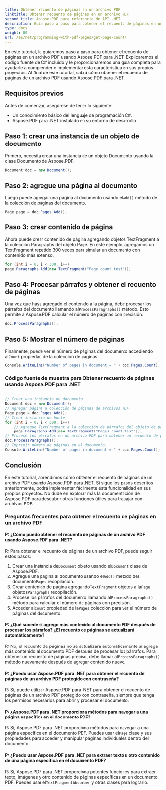 ```yaml
---
title: Obtener recuento de páginas en un archivo PDF
linktitle: Obtener recuento de páginas en un archivo PDF
second_title: Aspose.PDF para referencia de API .NET
description: Guía paso a paso para obtener el recuento de páginas en un archivo PDF usando Aspose.PDF para .NET. Fácil de seguir e implementar en sus proyectos.
type: docs
weight: 80
url: /es/net/programming-with-pdf-pages/get-page-count/
---
```

En este tutorial, lo guiaremos paso a paso para obtener el recuento de páginas en un archivo PDF usando Aspose.PDF para .NET. Explicaremos el código fuente de C# incluido y le proporcionaremos una guía completa para ayudarle a comprender e implementar esta característica en sus propios proyectos. Al final de este tutorial, sabrá cómo obtener el recuento de páginas de un archivo PDF usando Aspose.PDF para .NET.

## Requisitos previos
Antes de comenzar, asegúrese de tener lo siguiente:

- Un conocimiento básico del lenguaje de programación C#.
- Aspose.PDF para .NET instalado en su entorno de desarrollo

## Paso 1: crear una instancia de un objeto de documento
Primero, necesita crear una instancia de un objeto Documento usando la clase Documento de Aspose.PDF.

```csharp
Document doc = new Document();
```

## Paso 2: agregue una página al documento
 Luego puede agregar una página al documento usando el`Add()` método de la colección de páginas del documento.

```csharp
Page page = doc.Pages.Add();
```

## Paso 3: crear contenido de página
Ahora puede crear contenido de página agregando objetos TextFragment a la colección Paragraphs del objeto Page. En este ejemplo, agregamos un TextFragment repetido 300 veces para simular un documento con contenido más extenso.

```csharp
for (int i = 0; i < 300; i++)
page.Paragraphs.Add(new TextFragment("Page count test"));
```

## Paso 4: Procesar párrafos y obtener el recuento de páginas
 Una vez que haya agregado el contenido a la página, debe procesar los párrafos del documento llamando al`ProcessParagraphs()` método. Esto permite a Aspose.PDF calcular el número de páginas con precisión.

```csharp
doc.ProcessParagraphs();
```

## Paso 5: Mostrar el número de páginas
 Finalmente, puede ver el número de páginas del documento accediendo al`Count` propiedad de la colección de páginas.

```csharp
Console.WriteLine("Number of pages in document = " + doc.Pages.Count);
```

### Código fuente de muestra para Obtener recuento de páginas usando Aspose.PDF para .NET 

```csharp

// Crear una instancia de documento
Document doc = new Document();
// Agregar página a colección de páginas de archivos PDF
Page page = doc.Pages.Add();
// Crear instancia de bucle
for (int i = 0; i < 300; i++)
	// Agregue TextFragment a la colección de párrafos del objeto de página
	page.Paragraphs.Add(new TextFragment("Pages count test"));
// Procese los párrafos en un archivo PDF para obtener un recuento de páginas preciso
doc.ProcessParagraphs();
// Imprimir número de páginas en el documento.
Console.WriteLine("Number of pages in document = " + doc.Pages.Count);

```

## Conclusión
En este tutorial, aprendimos cómo obtener el recuento de páginas de un archivo PDF usando Aspose.PDF para .NET. Si sigue los pasos descritos anteriormente, podrá implementar fácilmente esta funcionalidad en sus propios proyectos. No dude en explorar más la documentación de Aspose.PDF para descubrir otras funciones útiles para trabajar con archivos PDF.

### Preguntas frecuentes para obtener el recuento de páginas en un archivo PDF

#### P: ¿Cómo puedo obtener el recuento de páginas de un archivo PDF usando Aspose.PDF para .NET?

R: Para obtener el recuento de páginas de un archivo PDF, puede seguir estos pasos:

1.  Crear una instancia de`Document` objeto usando el`Document` clase de Aspose.PDF.
2.  Agregue una página al documento usando el`Add()` método del documento`Pages` recopilación.
3.  Crear contenido de página agregando`TextFragment` objetos a la`Page` objetos`Paragraphs` recopilación.
4.  Procese los párrafos del documento llamando al`ProcessParagraphs()` método para calcular el número de páginas con precisión.
5.  Acceder al`Count` propiedad de la`Pages` colección para ver el número de páginas del documento.

#### P: ¿Qué sucede si agrego más contenido al documento PDF después de procesar los párrafos? ¿El recuento de páginas se actualizará automáticamente?

 R: No, el recuento de páginas no se actualizará automáticamente si agrega más contenido al documento PDF después de procesar los párrafos. Para obtener un recuento de páginas preciso, debe llamar al`ProcessParagraphs()` método nuevamente después de agregar contenido nuevo.

#### P: ¿Puedo usar Aspose.PDF para .NET para obtener el recuento de páginas de un archivo PDF protegido con contraseña?

R: Sí, puede utilizar Aspose.PDF para .NET para obtener el recuento de páginas de un archivo PDF protegido con contraseña, siempre que tenga los permisos necesarios para abrir y procesar el documento.

#### P: ¿Aspose.PDF para .NET proporciona métodos para navegar a una página específica en el documento PDF?

 R: Sí, Aspose.PDF para .NET proporciona métodos para navegar a una página específica en el documento PDF. Puedes usar el`Page` clase y sus propiedades para acceder y manipular páginas individuales dentro del documento.

#### P: ¿Puedo usar Aspose.PDF para .NET para extraer texto u otro contenido de una página específica en el documento PDF?

 R: Sí, Aspose.PDF para .NET proporciona potentes funciones para extraer texto, imágenes y otro contenido de páginas específicas en un documento PDF. Puedes usar el`TextFragmentAbsorber` y otras clases para lograrlo.